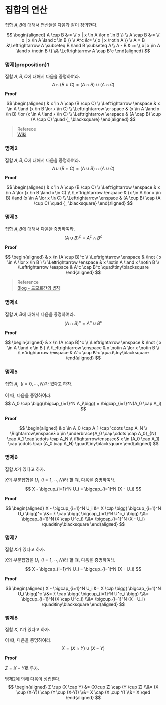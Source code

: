# 집합의 연산

집합 $A,B$에 대해서 연산들을 다음과 같이 정의한다.

$$ \begin{aligned} A \cup B &:= \{ x | x \in A \lor x \in B \} \\ A \cap B &:= \{ x | x \in A \land x \in B \} \\ A^c &:= \{ x | x \notin A \} \\ A = B &\Leftrightarrow A \subseteq B \land B \subseteq A \\ A - B & := \{ x| x \in A \land x \notin B \} \\& \Leftrightarrow A \cap B^c \end{aligned} $$

### 명제(proposition)1
집합 $A,B,C$에 대해서 다음을 증명하여라.
$$ A \cap (B \cup C) = (A \cap B) \cup (A \cap C) $$

**Proof**

$$ \begin{aligned} & x \in A \cap (B \cup C) \\ \Leftrightarrow \enspace & x \in A \land (x \in B \lor x \in C) \\ \Leftrightarrow \enspace & (x \in A \land x \in B) \lor (x \in A \land x \in C) \\ \Leftrightarrow \enspace & (A \cap B) \cup (A \cap C) \quad {_ \blacksquare} \end{aligned} $$

> Referece  
> [Wiki](https://ko.wikipedia.org/wiki/%EB%85%BC%EB%A6%AC_%EC%97%B0%EC%82%B0)

### 명제2
집합 $A,B,C$에 대해서 다음을 증명하여라.
$$ A \cup (B \cap C) = (A \cup B) \cap (A \cup C) $$

**Proof**

$$ \begin{aligned} & x \in A \cup (B \cap C) \\ \Leftrightarrow \enspace & x \in A \lor (x \in B \land x \in C) \\ \Leftrightarrow \enspace & (x \in A \lor x \in B) \land (x \in A \lor x \in C) \\ \Leftrightarrow \enspace & (A \cup B) \cap (A \cup C) \quad {_ \blacksquare} \end{aligned} $$

### 명제3
집합 $A,B$에 대해서 다음을 증명하여라.
$$ (A \cup B)^c = A^c \cap B^c $$

**Proof**

$$ \begin{aligned} & x \in (A \cup B)^c \\ \Leftrightarrow \enspace & \lnot ( x \in A \lor x \in B ) \\ \Leftrightarrow \enspace & x \notin A \land x \notin B \\ \Leftrightarrow \enspace & A^c \cap B^c \quad\tiny\blacksquare \end{aligned} $$

> Reference  
> [Blog - 드모르간의 법칙](https://freshrimpsushi.github.io/posts/proof-of-de-morgans-laws/)

### 명제4
집합 $A,B$에 대해서 다음을 증명하여라.
$$ (A \cap B)^c = A^c \cup B^c $$

**Proof**

$$ \begin{aligned} & x \in (A \cap B)^c \\ \Leftrightarrow \enspace & \lnot ( x \in A \land x \in B ) \\ \Leftrightarrow \enspace & x \notin A \lor x \notin B \\ \Leftrightarrow \enspace & A^c \cup B^c \quad\tiny\blacksquare \end{aligned} $$

### 명제5
집합 $A_i \enspace(i=0,\cdots,N)$가 있다고 하자.

이 때, 다음을 증명하여라.
$$ A_0 \cap \bigg(\bigcap_{i=1}^N A_i\bigg) = \bigcap_{i=1}^N(A_0 \cap A_i) $$

**Proof**

$$ \begin{aligned} & x \in A_0 \cap A_1 \cap \cdots \cap A_N \\ \Rightarrow\enspace& x \in \underbrace{A_0 \cap \cdots \cap A_0}_{N} \cap A_1 \cap \cdots \cap A_N \\ \Rightarrow\enspace& x \in (A_0 \cap A_1) \cap \cdots \cap (A_0 \cap A_N) \quad\tiny\blacksquare \end{aligned} $$

### 명제6
집합 $X$가 있다고 하자.

$X$의 부분집합을 $U_i \enspace (i=1,\cdots,N)$라 할 떄, 다음을 증명하여라.
$$ X - \bigcup_{i=1}^N U_i = \bigcap_{i=1}^N (X - U_i) $$

**Proof**

$$ \begin{aligned} X - \bigcup_{i=1}^N U_i &= X \cap \bigg( \bigcup_{i=1}^N U_i \bigg)^c \\&= X \cap \bigg( \bigcap_{i=1}^N U^c_i \bigg) \\&= \bigcap_{i=1}^N (X \cap U^c_i) \\&= \bigcap_{i=1}^N (X - U_i) \quad\tiny\blacksquare \end{aligned} $$

### 명제7
집합 $X$가 있다고 하자.

$X$의 부분집합을 $U_i \enspace (i=1,\cdots,N)$라 할 떄, 다음을 증명하여라.
$$ X - \bigcap_{i=1}^N U_i = \bigcup_{i=1}^N (X - U_i) $$

**Proof**

$$ \begin{aligned} X - \bigcap_{i=1}^N U_i &= X \cap \bigg( \bigcap_{i=1}^N U_i \bigg)^c \\&= X \cap \bigg( \bigcup_{i=1}^N U^c_i \bigg) \\&= \bigcup_{i=1}^N (X \cap U^c_i) \\&= \bigcup_{i=1}^N (X - U_i) \quad\tiny\blacksquare \end{aligned} $$

### 명제8
집합 $X,Y$가 있다고 하자.

이 떄, 다음을 증명하여라.
$$ X = (X \cap Y) \cup (X - Y) $$

**Proof**

$Z = X - Y$로 두자.

명제2에 의해 다음이 성립한다.
$$ \begin{aligned} Z \cup (X \cap Y) &= (X\cup Z) \cap (Y \cup Z) \\&= (X \cup (X-Y)) \cap (Y \cup (X-Y)) \\&= X \cap (X \cup Y) \\&= X \qed \end{aligned} $$
